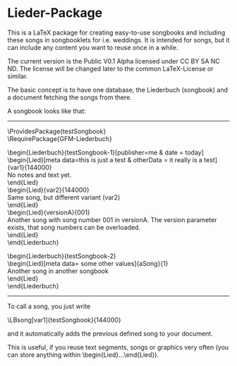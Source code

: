 # Lieder-Package
This is a LaTeX package for creating easy-to-use songbooks and including these songs in songbooklets for i.e. weddings. It is intended for songs, but it can include any content you want to reuse once in a while.

The current version is the Public V0.1 Alpha licensed under CC BY SA NC ND. The license will be changed later to the common LaTeX-License or similar.

The basic concept is to have one database, the Liederbuch (songbook) and a document fetching the songs from there.

A songbook looks like that:
________
\ProvidesPackage{testSongbook}  
\RequirePackage{GFM-Liederbuch}  
  
\begin{Liederbuch}{testSongbook-1}[publisher=me & date = today]  
\begin{Lied}[meta data=this is just a test & otherData = it really is a test]{var1}{144000}  
   No notes and text yet.  
\end{Lied}  
\begin{Lied}{var2}{144000}  
   Same song, but different variant (var2)  
\end{Lied}  
\begin{Lied}{versionA}{001}  
   Another song with song number 001 in versionA. The version parameter exists, that song numbers can be overloaded.  
\end{Lied}  
\end{Liederbuch}  
  
\begin{Liederbuch}{testSongbook-2}  
\begin{Lied}[meta data= some other values]{aSong}{1}  
   Another song in another songbook  
\end{Lied}  
\end{Liederbuch}  
________

To call a song, you just write

\LBsong[var1]{testSongbook}{144000}

and it automatically adds the previous defined song to your document.


This is useful, if you reuse text segments, songs or graphics very often (you can store anything within \begin{Lied}...\end{Lied}).

